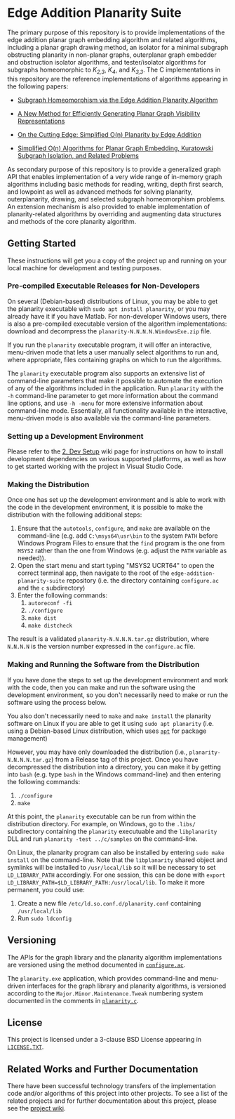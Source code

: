 # Edge Addition Planarity Suite

The primary purpose of this repository is to provide implementations of the edge addition planar graph embedding algorithm and related algorithms, including a planar graph drawing method, an isolator for a minimal subgraph obstructing planarity in non-planar graphs, outerplanar graph embedder and obstruction isolator algorithms, and tester/isolator algorithms for subgraphs homeomorphic to _K<sub>2,3</sub>_, _K<sub>4</sub>_, and _K<sub>3,3</sub>_. The C implementations in this repository are the reference implementations of algorithms appearing in the following papers:

* [Subgraph Homeomorphism via the Edge Addition Planarity Algorithm](http://dx.doi.org/10.7155/jgaa.00268)

* [A New Method for Efficiently Generating Planar Graph Visibility Representations](http://dx.doi.org/10.1007/11618058_47)

* [On the Cutting Edge: Simplified O(n) Planarity by Edge Addition](http://dx.doi.org/10.7155/jgaa.00091)

* [Simplified O(n) Algorithms for Planar Graph Embedding, Kuratowski Subgraph Isolation, and Related Problems](https://dspace.library.uvic.ca/handle/1828/9918)

As secondary purpose of this repository is to provide a generalized graph API that enables implementation of a very wide range of in-memory graph algorithms including basic methods for reading, writing, depth first search, and lowpoint as well as advanced methods for solving planarity, outerplanarity, drawing, and selected subgraph homeomorphism problems. An extension mechanism is also provided to enable implementation of planarity-related algorithms by overriding and augmenting data structures and methods of the core planarity algorithm.

## Getting Started

These instructions will get you a copy of the project up and running on your local machine for development and testing purposes. 

### Pre-compiled Executable Releases for Non-Developers

On several (Debian-based) distributions of Linux, you may be able to get the planarity executable with `sudo apt install planarity`, or you may already have it if you have Matlab. For non-developer Windows users, there is also a pre-compiled executable version of the algorithm implementations: download and decompress the `planarity-N.N.N.N.WindowsExe.zip` file. 

If you run the `planarity` executable program, it will offer an interactive, menu-driven mode that lets a user manually select algorithms to run and, where appropriate, files containing graphs on which to run the algorithms. 

The `planarity` executable program also supports an extensive list of command-line parameters that make it possible to automate the execution of any of the algorithms included in the application. Run `planarity` with the `-h` command-line parameter to get more information about the command line options, and use `-h -menu` for more extensive information about command-line mode. Essentially, all functionality available in the interactive, menu-driven mode is also available via the command-line parameters.

### Setting up a Development Environment

Please refer to the [2. Dev Setup](https://github.com/graph-algorithms/edge-addition-planarity-suite/wiki/2.-Dev-Setup) wiki page for instructions on how to install development dependencies on various supported platforms, as well as how to get started working with the project in Visual Studio Code.

### Making the Distribution

Once one has set up the development environment and is able to work with the code in the development environment, it is possible to make the distribution with the following additional steps:

1. Ensure that the `autotools`, `configure`, and `make` are available on the command-line (e.g. add `C:\msys64\usr\bin` to the system `PATH` before Windows Program Files to ensure that the `find` program is the one from `MSYS2` rather than the one from Windows (e.g. adjust the `PATH` variable as needed)). 
2. Open the start menu and start typing "MSYS2 UCRT64" to open the correct terminal app, then navigate to the root of the `edge-addition-planarity-suite` repository (i.e. the directory containing `configure.ac` and the `c` subdirectory)
3. Enter the following commands:
    1. `autoreconf -fi`
    2. `./configure`
    3. `make dist`
    4. `make distcheck`

The result is a validated `planarity-N.N.N.N.tar.gz` distribution, where `N.N.N.N` is the version number expressed in the `configure.ac` file. 

### Making and Running the Software from the Distribution

If you have done the steps to set up the development environment and work with the code, then you can make and run the software using the development environment, so you don't necessarily need to make or run the software using the process below.

You also don't necessarily need to `make` and `make install` the planarity software on Linux if you are able to get it using `sudo apt planarity` (i.e. using a Debian-based Linux distribution, which uses [`apt`](https://en.wikipedia.org/wiki/APT_(software)) for package management)

However, you may have only downloaded the distribution (i.e., `planarity-N.N.N.N.tar.gz`) from a Release tag of this project. Once you have decompressed the distribution into a directory, you can make it by getting into `bash` (e.g. type `bash` in the Windows command-line) and then entering the following commands: 
1. `./configure`
2. `make`

At this point, the `planarity` executable can be run from within the distribution directory. For example, on Windows, go to the `.libs/` subdirectory containing the `planarity` executuable and the `libplanarity` DLL and run `planarity -test ../c/samples` on the command-line. 

On Linux, the planarity program can also be installed by entering `sudo make install` on the command-line. Note that the `libplanarity` shared object and symlinks will be installed to `/usr/local/lib` so it will be necessary to set `LD_LIBRARY_PATH` accordingly. For one session, this can be done with `export LD_LIBRARY_PATH=$LD_LIBRARY_PATH:/usr/local/lib`. To make it more permanent, you could use:
1. Create a new file `/etc/ld.so.conf.d/planarity.conf` containing `/usr/local/lib`
2. Run `sudo ldconfig`

## Versioning

The APIs for the graph library and the planarity algorithm implementations are versioned using the method documented in [`configure.ac`](configure.ac).

The `planarity.exe` application, which provides command-line and menu-driven interfaces for the graph library and planarity algorithms, is versioned according to the `Major.Minor.Maintenance.Tweak` numbering system documented in the comments in [`planarity.c`](c/planarity.c). 

## License

This project is licensed under a 3-clause BSD License appearing in [`LICENSE.TXT`](LICENSE.TXT).

## Related Works and Further Documentation

There have been successful technology transfers of the implementation code and/or algorithms of this project into other projects. To see a list of the related projects and for further documentation about this project, please see the [project wiki](https://github.com/graph-algorithms/edge-addition-planarity-suite/wiki).
